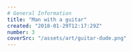 ```yaml
---
# General Information
title: "Man with a guitar"
created: "2018-01-29T12:17:29Z"
number: 3
coverSrc: "/assets/art/guitar-dude.png"
---
```

